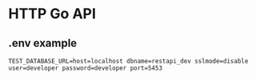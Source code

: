 # HTTP Go API

## .env example

```
TEST_DATABASE_URL=host=localhost dbname=restapi_dev sslmode=disable user=developer password=developer port=5453
```
